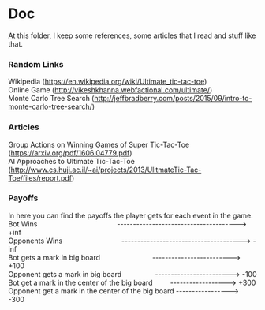 # Doc
At this folder, I keep some references, some articles that I read and stuff like that.

### Random Links
Wikipedia (https://en.wikipedia.org/wiki/Ultimate_tic-tac-toe)<br>
Online Game (http://vikeshkhanna.webfactional.com/ultimate/)<br>
Monte Carlo Tree Search (http://jeffbradberry.com/posts/2015/09/intro-to-monte-carlo-tree-search/)


### Articles
Group Actions on Winning Games of Super Tic-Tac-Toe (https://arxiv.org/pdf/1606.04779.pdf)<br>
AI Approaches to Ultimate Tic-Tac-Toe (http://www.cs.huji.ac.il/~ai/projects/2013/UlitmateTic-Tac-Toe/files/report.pdf)


### Payoffs
In here you can find the payoffs the player gets for each event in the game.<br>
Bot Wins &emsp;&emsp;&emsp;&emsp;&emsp;&emsp;&emsp;&emsp;&emsp;&emsp;&emsp; --------------------------------------> +inf<br>
Opponents Wins   &emsp;&emsp;&emsp;&emsp;&emsp;&emsp;&emsp;&emsp;     --------------------------------------> -inf<br>
Bot gets a mark in big board    &emsp;&emsp;&emsp;&emsp;&emsp;&emsp;&emsp;   -------------------------> +100<br>
Opponent gets a mark in big board       &emsp;&emsp;&emsp;&emsp;&nbsp;     ------------------------> -100<br>
Bot get a mark in the center of the big board    &emsp;&emsp;  ------------------> +300<br>
Opponent get a mark in the center of the big board   -----------------> -300<br>
